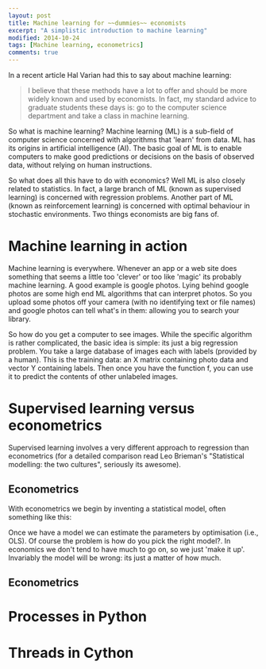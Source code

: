 ```yaml
---
layout: post
title: Machine learning for ~~dummies~~ economists
excerpt: "A simplistic introduction to machine learning"
modified: 2014-10-24
tags: [Machine learning, econometrics]
comments: true
---
```


In a recent article Hal Varian had this to say about machine learning:

>I believe that these methods have a lot to offer and should be more widely known and used by economists.  In fact, my standard advice to graduate students these days is: go to the computer science department and take a class in machine learning.

So what is machine learning? Machine learning (ML) is a sub-field of computer science concerned with algorithms that 'learn' from data. ML has its origins in artificial intelligence (AI). The basic goal of ML is to enable computers to make good predictions or decisions on the basis of observed data, without relying on human instructions. 

So what does all this have to do with economics? Well ML is also closely related to statistics. In fact, a large branch of ML (known as supervised learning) is concerned with regression problems. Another part of ML (known as reinforcement learning) is concerned with optimal behaviour in stochastic environments. Two things economists are big fans of. 

# Machine learning in action

Machine learning is everywhere. Whenever an app or a web site does something that seems a little too 'clever' or too like 'magic' its probably machine learning. A good example is google photos. Lying behind google photos are some high end ML algorithms that can interpret photos. So you upload some photos off your camera (with no identifying text or file names) and google photos can tell what's in them: allowing you to search your library.




So how do you get a computer to see images. While the specific algorithm is rather complicated, the basic idea is simple: its just a big regression problem. You take a large database of images each with labels (provided by a human). This is the training data: an X matrix containing photo data and vector Y containing labels. Then once you have the function f, you can use it to predict the contents of other unlabeled images.

# Supervised learning versus econometrics

Supervised learning involves a very different approach to regression than econometrics  (for a detailed comparison read Leo Brieman's "Statistical modelling: the two cultures", seriously its awesome).

Econometrics
------------

With econometrics we begin by inventing a statistical model, often something like this:

Once we have a model we can estimate the parameters by optimisation (i.e., OLS). Of course the problem is how do you pick the right model?. In economics we don't tend to have much to go on, so we just 'make it up'.  Invariably the model will be wrong: its just a matter of how much. 

Econometrics
------------

 

# Processes in Python



# Threads in Cython 



